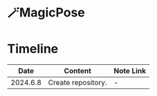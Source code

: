 # 🪄MagicPose


# Timeline
|Date|Content|Note Link|
------|-----|-----
|2024.6.8| Create repository. | - |
